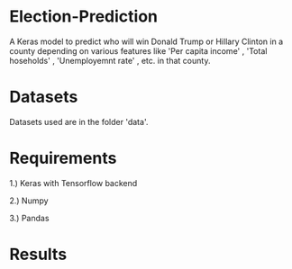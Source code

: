 # Election-Prediction
A Keras model to predict who will win Donald Trump or Hillary Clinton in a county depending on various features like
'Per capita income' , 'Total hoseholds' , 'Unemployemnt rate' , etc. in that county.

# Datasets
Datasets used are in the folder 'data'.

# Requirements

1.) Keras with Tensorflow backend

2.) Numpy

3.) Pandas

# Results


